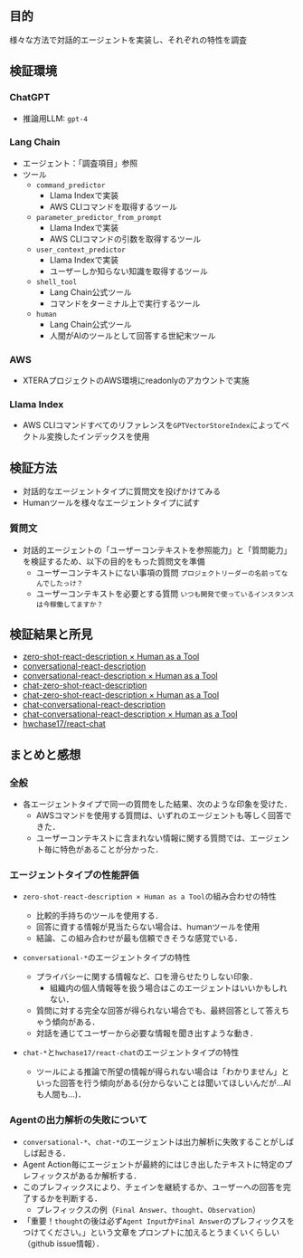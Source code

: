 ## 目的
様々な方法で対話的エージェントを実装し、それぞれの特性を調査

## 検証環境
### ChatGPT
* 推論用LLM: `gpt-4`

### Lang Chain
* エージェント：「調査項目」参照
* ツール
  - `command_predictor`
    * Llama Indexで実装
    * AWS CLIコマンドを取得するツール
  - `parameter_predictor_from_prompt`
    * Llama Indexで実装
    * AWS CLIコマンドの引数を取得するツール
  - `user_context_predictor`
    * Llama Indexで実装
    * ユーザーしか知らない知識を取得するツール
  - `shell_tool`
    * Lang Chain公式ツール
    * コマンドをターミナル上で実行するツール
  - `human`
    * Lang Chain公式ツール
    * 人間がAIのツールとして回答する世紀末ツール

### AWS
* XTERAプロジェクトのAWS環境にreadonlyのアカウントで実施

### Llama Index
* AWS CLIコマンドすべてのリファレンスを`GPTVectorStoreIndex`によってベクトル変換したインデックスを使用

## 検証方法
* 対話的なエージェントタイプに質問文を投げかけてみる
* Humanツールを様々なエージェントタイプに試す

### 質問文
* 対話的エージェントの「ユーザーコンテキストを参照能力」と「質問能力」を検証するため、以下の目的をもった質問文を準備
  - ユーザーコンテキストにない事項の質問
    `プロジェクトリーダーの名前ってなんでしたっけ？`
  - ユーザーコンテキストを必要とする質問
    `いつも開発で使っているインスタンスは今稼働してますか？`

## 検証結果と所見
* [zero-shot-react-description × Human as a Tool](./results/conversational/zeroshot_human.md)
* [conversational-react-description](./results/conversational/conv_react.md)
* [conversational-react-description × Human as a Tool](./results/conversational/conv_react_human.md)
* [chat-zero-shot-react-description](./results/conversational/chat_zeroshot.md)
* [chat-zero-shot-react-description × Human as a Tool](./results/conversational/chat_zeroshot_human.md)
* [chat-conversational-react-description](./results/conversational/chat_conv.md)
* [chat-conversational-react-description × Human as a Tool](./results/conversational/chat_conv_human.md)
* [hwchase17/react-chat](./results/conversational/hwchase17_react-chat.md)


## まとめと感想
### 全般
* 各エージェントタイプで同一の質問をした結果、次のような印象を受けた．
  - AWSコマンドを使用する質問は、いずれのエージェントも等しく回答できた．
  - ユーザーコンテキストに含まれない情報に関する質問では、エージェント毎に特色があることが分かった．

### エージェントタイプの性能評価
* `zero-shot-react-description × Human as a Tool`の組み合わせの特性
  - 比較的手持ちのツールを使用する．
  - 回答に資する情報が見当たらない場合は、humanツールを使用
  - 結論、この組み合わせが最も信頼できそうな感覚でいる．

* `conversational-*`のエージェントタイプの特性
  - プライバシーに関する情報など、口を滑らせたりしない印象．
    * 組織内の個人情報等を扱う場合はこのエージェントはいいかもしれない．
  - 質問に対する完全な回答が得られない場合でも、最終回答として答えちゃう傾向がある．
  - 対話を通じてユーザーから必要な情報を聞き出すような動き．

* `chat-*`と`hwchase17/react-chat`のエージェントタイプの特性
  - ツールによる推論で所望の情報が得られない場合は「わかりません」といった回答を行う傾向がある(分からないことは聞いてほしいんだが…AIも人間も…)．


### Agentの出力解析の失敗について
* `conversational-*`、`chat-*`のエージェントは出力解析に失敗することがしばしば起きる．
* Agent Action毎にエージェントが最終的にはじき出したテキストに特定のプレフィックスがあるか解析する．
* このプレフィックスにより、チェインを継続するか、ユーザーへの回答を完了するかを判断する．
  - プレフィックスの例（`Final Answer`、`thought`、`Observation`）
* 「重要！`thought`の後は必ず`Agent Input`か`Final Answer`のプレフィックスをつけてください。」という文章をプロンプトに加えるとうまくいくらしい（github issue情報）．
